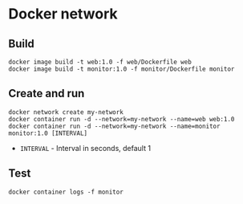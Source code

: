 # Docker network

## Build

```shell
docker image build -t web:1.0 -f web/Dockerfile web
docker image build -t monitor:1.0 -f monitor/Dockerfile monitor
```

## Create and run

```shell
docker network create my-network
docker container run -d --network=my-network --name=web web:1.0
docker container run -d --network=my-network --name=monitor monitor:1.0 [INTERVAL]
```

- `INTERVAL` - Interval in seconds, default 1

## Test

```shell
docker container logs -f monitor
```
